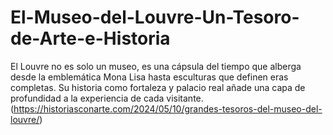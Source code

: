 # El-Museo-del-Louvre-Un-Tesoro-de-Arte-e-Historia
El Louvre no es solo un museo, es una cápsula del tiempo que alberga desde la emblemática Mona Lisa hasta esculturas que definen eras completas. Su historia como fortaleza y palacio real añade una capa de profundidad a la experiencia de cada visitante.
(https://historiasconarte.com/2024/05/10/grandes-tesoros-del-museo-del-louvre/)
